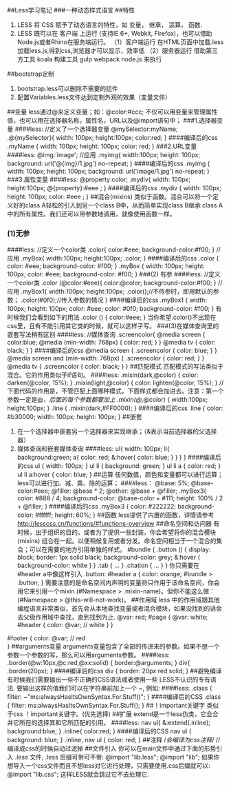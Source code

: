 ##Less学习笔记
###一种动态样式语言
##特性
1. LESS 将 CSS 赋予了动态语言的特性，如 变量， 继承， 运算， 函数. 
2. LESS 既可以在 客户端 上运行 (支持IE 6+, Webkit, Firefox)，也可以借助Node.js或者Rhino在服务端运行。
（1）客户端运行
在HTML页面中加载.less加载less.js,得到css,浏览器才可以显示，效率低
（2）服务器运行
借助第三方工具 koala
构建工具 gulp webpack
node.js 来执行

##bootstrap定制
1. bootstrap.less可以删除不需要的组件
2. 配置Variables.less文件达到定制外观的效果（变量文件）

##变量
 less通过@来定义变量；如：@color:#ccc;
 不仅可以用变量来管理属性值，也可以用在选择器名称，属性名，URL以及@import语句中；
###1.选择器变量
####less:
//定义了一个选择器变量
 @mySelector:myName;
   \.@{mySelector}{
   width: 100px;
   height:100px;
   color:red;
 }
####编译后的css
  .myName {
    width: 100px;
    height: 100px;
    color: red;
  }
###2.URL变量
####less:
  @img:'image';
//应用
 .myimg{
      width:100px;
      height: 100px;
      background: url('@{img}/1.jpg') no-repeat;
 }
####编译后的css
  .myimg {
    width: 100px;
    height: 100px;
    background: url('image/1.jpg') no-repeat;
  }
###3.属性变量
####less:
  @property:color;
  .mydiv{
    width: 100px;
    height:100px;
    @{property}:#eee ;
  }
####编译后的css
  .mydiv {
    width: 100px;
    height: 100px;
    color: #eee ;
  }
##混合(mixins)
   类似于函数。混合可以将一个定义好的class A轻松的引入到另一个class B中，从而简单实现class B继承 class A中的所有属性。我们还可以带参数地调用，就像使用函数一样。
### (1)无参
####less:
  //定义一个color类
  .color{
    color:#eee;
    background-color:#f00;
  }
  //应用
  .myBox{
    width:100px;
    height:100px;
    .color;
  }
####编译后的css
  .color {
    color: #eee;
    background-color: #f00;
  }
  .myBox {
    width: 100px;
    height: 100px;
    color: #eee;
    background-color: #f00;
  }
###(2) 有参
####less:
  //定义一个color类
  .color (@color:#eee){
    color:@color;
    background-color:#f00;
  }
  //应用
  .myBox1{
    width:100px;
    height:100px;
    .color();//不传参时，即用默认的参数；
    .color(#0f0);//传入参数的情况
  }
####编译后的css
  .myBox1 {
    width: 100px;
    height: 100px;
    color: #eee;
    color: #0f0;
    background-color: #f00;
  }
  有时候我们会看到如下的用法
  .color () {
      color:#eee;
  }
  当你希望.color()不出现在css里，且有不能引用其它类的时候，就可以这样子写。
###(3)在媒体查询里的嵌套写法稍有区别
####less:
  //媒体查询
  .screencolor{
    @media screen {
      color:blue;
      @media (min-width: 768px) {
        color: red;
      }
    }
    @media tv {
      color: black;
    }
  }
####编译后的css
  @media screen {
    .screencolor {
      color: blue;
    }
  }
  @media screen and (min-width: 768px) {
    .screencolor {
      color: red;
    }
  }
  @media tv {
    .screencolor {
      color: black;
    }
  }
##匹配模式
匹配模式的写法类似于混合。它的作用类似于if语句。
####less:
  .mixin(dark,@color) {
    color: darken(@color, 15%);
  }
  .mixin(light,@color) {
    color: lighten(@color, 15%);
  }
  //下面代码的作用是，不管匹配上面哪种模式，下面样式都会加进去。注意：第一个参数一定是@_，后面的每个参数都要加上
  .mixin(@_,@color) {
    width:100px;
    height:100px;
  }
  .line {
    .mixin(dark,#FF0000);
  }
####编译后的css
  .line {
    color: #b30000;
    width: 100px;
    height: 100px;
  }
##嵌套
1. 在一个选择器中嵌套另一个选择器来实现继承；（&表示当前选择器的父选择器）
2. 媒体查询和嵌套媒体查询
####less:
 ul{
   width: 100px;
   li{
     background:green;
     a{
       color: red;
       &:hover{
         color: blue;
       }
     }
   }
 }
####编译后的css
 ul {
   width: 100px;
 }
 ul li {
   background: green;
 }
 ul li a {
   color: red;
 }
 ul li a:hover {
   color: blue;
 }
##运算
任何数值，颜色和变量都可以进行运算；less可以进行加、减、乘、除的运算；
####less：
 @base: 5%;
 @base-color:#eee;
 @filler: @base * 2;
 @other: @base + @filler;
 .myBox3{
   color: #888 / 4;
   background-color: @base-color + #111;
   height: 100% / 2 + @filler;
 }
####编译后的css
 .myBox3 {
   color: #222222;
   background-color: #ffffff;
   height: 60%;
 }
##函数
less提供了内置的函数，详情请参考 http://lesscss.cn/functions/#functions-overview
##命名空间和访问器
有时候，出于组织的目的，或者为了提供一些封装，你会希望将你的混合模块(mixins) 组合在一起。以便稍候复用或者分发。命名空间相当于一个混合的集合；可以在需要的地方引用单独的样式。
 #bundle {
   .button () {
     display: block;
     border: 1px solid black;
     background-color: grey;
     &:hover { background-color: white }
   }
   .tab { ... }
   .citation { ... }
 }
 你只需要在 #header a中像这样引入 .button:
 #header a {
   color: orange;
   #bundle > .button;
 }
 需要注意的是命名空间内声明的变量将只作用于该命名空间，你会用它来引用一个mixin (#Namespace > .mixin-name)。但你不能这么做： (#Namespace > @this-will-not-work)。
##作用域
less 中的作用域跟其他编程语言非常类似，首先会从本地查找变量或者混合模块，如果没找到的话会去父级作用域中查找，直到找到为止.
 @var: red;
 #page {
   @var: white;
   #header {
     color: @var; // white
   }
 }
 
 #footer {
   color: @var; // red  
 }
##arguments变量
arguments变量包含了全部的传进来的参数。如果不想一个参数一个参数的写，那么可以用arguments参数。
####less:
 .border(@w:10px,@c:red,@xx:solid) {
     border:@arguments;
 }
 div{
     .border(20px);
 }
####编译后的css
 div {
   border: 20px red solid;
 }
##避免编译
有时候我们需要输出一些不正确的CSS语法或者使用一些 LESS不认识的专有语法.
要输出这样的值我们可以在字符串前加上一个 ~, 例如:
####less:
 .class {
   filter: ~"ms:alwaysHasItsOwnSyntax.For.Stuff()";
 }
####编译后的CSS
 .class {
   filter: ms:alwaysHasItsOwnSyntax.For.Stuff();
 } 
##！important关键字
  类似于css ！important关键字。(优先选择)
##扩展
extend是一个less伪类，它会合并它所在的选择其和它所匹配的引用。
####less:
 nav ul{
   &:extend(.inline);
   background:blue;
 }
 .inline{
   color:red;
 }
####编译后的CSS
 nav ul {
   background: blue;
 }
 .inline,
 nav ul {
   color: red;
 } 
##注释
/*会编译为css注释*/
//编译成css的时候自动过滤掉
##文件引入
你可以在main文件中通过下面的形势引入 .less 文件, .less 后缀可带可不带:
  @import "lib.less";
  @import "lib";
 如果你想导入一个css文件而且不想less对它进行处理，只需要使用.css后缀就可以:
  @import "lib.css";
 这样LESS就会跳过它不去处理它.
 

  
